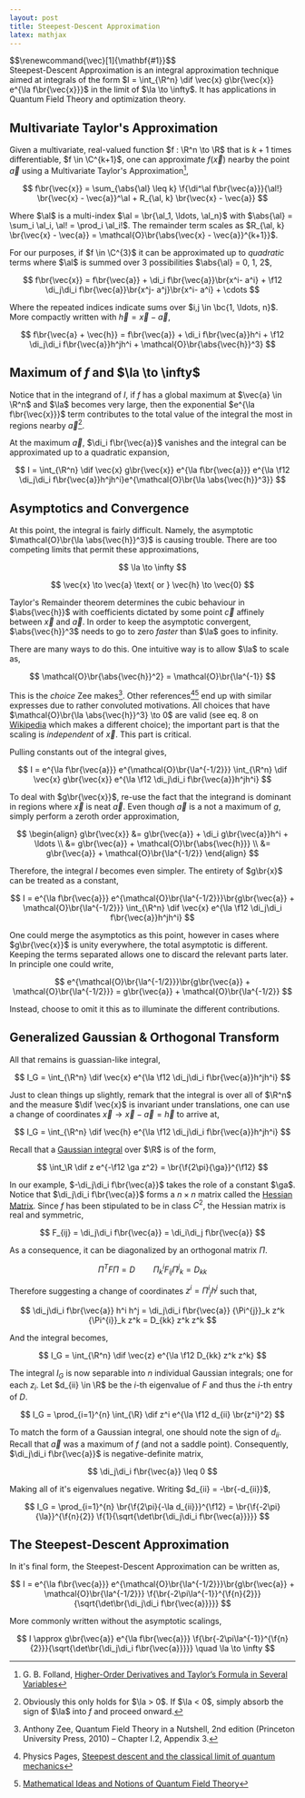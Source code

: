 ```yaml
---
layout: post
title: Steepest-Descent Approximation
latex: mathjax
---
```

<div class='mathjax-macros'>
    $$\renewcommand{\vec}[1]{\mathbf{#1}}$$    
</div>
Steepest-Descent Approximation is an integral approximation technique aimed at integrals of the form $I = \int_{\R^n} \dif \vec{x} g\br{\vec{x}} e^{\la f\br{\vec{x}}}$ in the limit of $\la \to \infty$. It has applications in Quantum Field Theory and optimization theory.
<!--more-->

## Multivariate Taylor's Approximation
Given a multivariate, real-valued function $f : \R^n \to \R$ that is $k+1$ times differentiable, $f \in \C^{k+1}$, one can approximate $f(\vec{x})$ nearby the point $\vec{a}$ using a Multivariate Taylor's Approximation[^mvta],

$$
f\br{\vec{x}} = \sum_{\abs{\al} \leq k} \f{\di^\al f\br{\vec{a}}}{\al!} \br{\vec{x} - \vec{a}}^\al + R_{\al, k} \br{\vec{x} - \vec{a}}
$$

Where $\al$ is a multi-index $\al = \br{\al_1, \ldots, \al_n}$ with $\abs{\al} = \sum_i \al_i, \al! = \prod_i \al_i!$. The remainder term scales as $R_{\al, k} \br{\vec{x} - \vec{a}} = \mathcal{O}\br{\abs{\vec{x} - \vec{a}}^{k+1}}$.

For our purposes, if $f \in \C^{3}$ it can be approximated up to *quadratic* terms where $\al$ is summed over $3$ possibilities $\abs{\al} = 0, 1, 2$,

$$
f\br{\vec{x}} = f\br{\vec{a}} + \di_i f\br{\vec{a}}\br{x^i- a^i} + \f12 \di_j\di_i f\br{\vec{a}}\br{x^j- a^j}\br{x^i- a^i} + \cdots
$$

Where the repeated indices indicate sums over $i,j \in \bc{1, \ldots, n}$. More compactly written with $\vec{h} = \vec{x} - \vec{a}$,

$$
f\br{\vec{a} + \vec{h}} = f\br{\vec{a}} + \di_i f\br{\vec{a}}h^i + \f12 \di_j\di_i f\br{\vec{a}}h^jh^i + \mathcal{O}\br{\abs{\vec{h}}^3}
$$

## Maximum of $f$ and $\la \to \infty$

Notice that in the integrand of $I$, if $f$ has a global maximum at $\vec{a} \in \R^n$ and $\la$ becomes very large, then the exponential $e^{\la f\br{\vec{x}}}$ term contributes to the total value of the integral the most in regions nearby $\vec{a}$[^lasign]. 

At the maximum $\vec{a}$, $\di_i f\br{\vec{a}}$ vanishes and the integral can be approximated up to a quadratic expansion,

$$
I = \int_{\R^n} \dif \vec{x} g\br{\vec{x}} e^{\la f\br{\vec{a}}} e^{\la \f12 \di_j\di_i f\br{\vec{a}}h^jh^i}e^{\mathcal{O}\br{\la \abs{\vec{h}}^3}}
$$

## Asymptotics and Convergence

At this point, the integral is fairly difficult. Namely, the asymptotic $\mathcal{O}\br{\la \abs{\vec{h}}^3}$ is causing trouble. There are too competing limits that permit these approximations,

$$
\la \to \infty
$$

$$
\vec{x} \to \vec{a} \text{ or } \vec{h} \to \vec{0}
$$

Taylor's Remainder theorem determines the cubic behaviour in $\abs{\vec{h}}$ with coefficients dictated by some point $\vec{c}$ affinely between $\vec{x}$ and $\vec{a}$. In order to keep the asymptotic convergent, $\abs{\vec{h}}^3$ needs to go to zero *faster* than $\la$ goes to infinity.

There are many ways to do this. One intuitive way is to allow $\la$ to scale as,

$$
\mathcal{O}\br{\abs{\vec{h}}^2} = \mathcal{O}\br{\la^{-1}}
$$

This is the *choice* Zee makes[^zee]. Other references[^pp][^mit] end up with similar expresses due to rather convoluted motivations. All choices that have $\mathcal{O}\br{\la \abs{\vec{h}}^3} \to 0$ are valid (see eq. 8 on [Wikipedia](https://en.wikipedia.org/wiki/Method_of_steepest_descent) which makes a different choice); the important part is that the scaling is *independent* of $\vec{x}$. This part is critical.

Pulling constants out of the integral gives,

$$
I = e^{\la f\br{\vec{a}}} e^{\mathcal{O}\br{\la^{-1/2}}} \int_{\R^n} \dif \vec{x} g\br{\vec{x}} e^{\la \f12 \di_j\di_i f\br{\vec{a}}h^jh^i}
$$

To deal with $g\br{\vec{x}}$, re-use the fact that the integrand is dominant in regions where $\vec{x}$ is neat $\vec{a}$. Even though $\vec{a}$ is a not a maximum of $g$, simply perform a zeroth order approximation,

$$
\begin{align}
g\br{\vec{x}} &= g\br{\vec{a}} + \di_i g\br{\vec{a}}h^i + \ldots \\
&= g\br{\vec{a}} + \mathcal{O}\br{\abs{\vec{h}}} \\
&= g\br{\vec{a}} + \mathcal{O}\br{\la^{-1/2}}
\end{align}
$$

Therefore, the integral $I$ becomes even simpler. The entirety of $g\br{x}$ can be treated as a constant,

$$
I = e^{\la f\br{\vec{a}}} e^{\mathcal{O}\br{\la^{-1/2}}}\br{g\br{\vec{a}} + \mathcal{O}\br{\la^{-1/2}}} \int_{\R^n} \dif \vec{x} e^{\la \f12 \di_j\di_i f\br{\vec{a}}h^jh^i}
$$

One could merge the asymptotics as this point, however in cases where $g\br{\vec{x}}$ is unity everywhere, the total asymptotic is different. Keeping the terms separated allows one to discard the relevant parts later. In principle one could write,

$$
e^{\mathcal{O}\br{\la^{-1/2}}}\br{g\br{\vec{a}} + \mathcal{O}\br{\la^{-1/2}}} = g\br{\vec{a}} + \mathcal{O}\br{\la^{-1/2}}
$$

Instead, choose to omit it this as to illuminate the different contributions.

## Generalized Gaussian & Orthogonal Transform

All that remains is guassian-like integral,

$$
I_G = \int_{\R^n} \dif \vec{x} e^{\la \f12 \di_j\di_i f\br{\vec{a}}h^jh^i}
$$

Just to clean things up slightly, remark that the integral is over all of $\R^n$ and the measure $\dif \vec{x}$ is invariant under translations, one can use a change of coordinates $\vec{x} \to \vec{x} - \vec{a} = \vec{h}$ to arrive at,

$$
I_G = \int_{\R^n} \dif \vec{h} e^{\la \f12 \di_j\di_i f\br{\vec{a}}h^jh^i}
$$

Recall that a [Gaussian integral](http://mathworld.wolfram.com/GaussianIntegral.html) over $\R$ is of the form,

$$
\int_\R \dif z e^{-\f12 \ga z^2} = \br{\f{2\pi}{\ga}}^{\f12}
$$

In our example, $-\di_j\di_i f\br{\vec{a}}$ takes the role of a constant $\ga$. Notice that $\di_j\di_i f\br{\vec{a}}$ forms a $n\times n$ matrix called the [Hessian Matrix](https://en.wikipedia.org/wiki/Hessian_matrix). Since $f$ has been stipulated to be in class $C^2$, the Hessian matrix is real and symmetric,

$$
F_{ij} = \di_j\di_i f\br{\vec{a}} = \di_i\di_j f\br{\vec{a}}
$$

As a consequence, it can be diagonalized by an orthogonal matrix $\Pi$.

$$
\Pi^T F \Pi = D \qquad {\Pi_{k}}^i F_{ij} {\Pi^{j}}_k = D_{kk}
$$

Therefore suggesting a change of coordinates $z^i = {\Pi^i}_j h^j$ such that,

$$
\di_j\di_i f\br{\vec{a}} h^i h^j = \di_j\di_i f\br{\vec{a}} {\Pi^{j}}_k z^k {\Pi^{i}}_k z^k = D_{kk} z^k z^k
$$

And the integral becomes,

$$
I_G = \int_{\R^n} \dif \vec{z} e^{\la \f12 D_{kk} z^k z^k}
$$

The integral $I_G$ is now separable into $n$ individual Gaussian integrals; one for each $z_i$. Let $d_{ii} \in \R$ be the $i$-th eigenvalue of $F$ and thus the $i$-th entry of $D$.

$$
I_G = \prod_{i=1}^{n} \int_{\R} \dif z^i e^{\la \f12 d_{ii} \br{z^i}^2}
$$

To match the form of a Gaussian integral, one should note the sign of $d_{ii}$. Recall that $\vec{a}$ was a maximum of $f$ (and not a saddle point). Consequently, $\di_j\di_i f\br{\vec{a}}$ is negative-definite matrix,

$$
\di_j\di_i f\br{\vec{a}} \leq 0
$$

Making all of it's eigenvalues negative. Writing $d_{ii} = -\br{-d_{ii}}$,

$$
I_G = \prod_{i=1}^{n} \br{\f{2\pi}{-\la d_{ii}}}^{\f12} = \br{\f{-2\pi}{\la}}^{\f{n}{2}} \f{1}{\sqrt{\det\br{\di_j\di_i f\br{\vec{a}}}}}
$$

## The Steepest-Descent Approximation

In it's final form, the Steepest-Descent Approximation can be written as,

$$
I = e^{\la f\br{\vec{a}}} e^{\mathcal{O}\br{\la^{-1/2}}}\br{g\br{\vec{a}} + \mathcal{O}\br{\la^{-1/2}}} \f{\br{-2\pi\la^{-1}}^{\f{n}{2}}}{\sqrt{\det\br{\di_j\di_i f\br{\vec{a}}}}}
$$

More commonly written without the asymptotic scalings,

$$
I \approx g\br{\vec{a}} e^{\la f\br{\vec{a}}} \f{\br{-2\pi\la^{-1}}^{\f{n}{2}}}{\sqrt{\det\br{\di_j\di_i f\br{\vec{a}}}}} \quad \la \to \infty
$$


[^mvta]: G. B. Folland, [Higher-Order Derivatives and Taylor’s Formula in Several Variables](https://www.math.washington.edu/~folland/Math425/taylor2.pdf)
[^lasign]: Obviously this only holds for $\la > 0$. If $\la < 0$, simply absorb the sign of $\la$ into $f$ and proceed onward.
[^zee]: Anthony Zee, Quantum Field Theory in a Nutshell, 2nd edition (Princeton University Press, 2010) – Chapter I.2, Appendix 3.
[^pp]: Physics Pages, [Steepest descent and the classical limit of quantum mechanics](http://www.physicspages.com/tag/steepest-descent/)
[^mit]: [Mathematical Ideas and Notions of Quantum Field Theory](http://ocw.mit.edu/courses/mathematics/18-238-geometry-and-quantum-field-theory-fall-2002/lecture-notes/sec2.pdf)